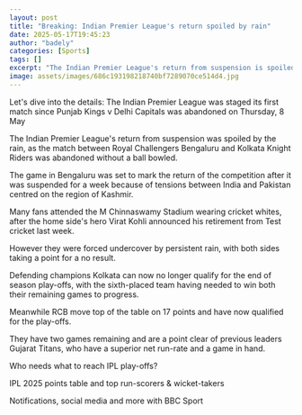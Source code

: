 ```yaml
---
layout: post
title: "Breaking: Indian Premier League's return spoiled by rain"
date: 2025-05-17T19:45:23
author: "badely"
categories: [Sports]
tags: []
excerpt: "The Indian Premier League's return from suspension is spoiled by the rain, as the match between Royal Challengers Bengaluru and Kolkata Knight Riders "
image: assets/images/686c193198218740bf7289070ce514d4.jpg
---
```


Let's dive into the details: The Indian Premier League was staged its first match since Punjab Kings v Delhi Capitals was abandoned on Thursday, 8 May

The Indian Premier League's return from suspension was spoiled by the rain, as the match between Royal Challengers Bengaluru and Kolkata Knight Riders was abandoned without a ball bowled.

The game in Bengaluru was set to mark the return of the competition after it was suspended for a week because of tensions between India and Pakistan centred on the region of Kashmir.

Many fans attended the M Chinnaswamy Stadium wearing cricket whites, after the home side's hero Virat Kohli announced his retirement from Test cricket last week.

However they were forced undercover by persistent rain, with both sides taking a point for a no result.

Defending champions Kolkata can now no longer qualify for the end of season play-offs, with the sixth-placed team having needed to win both their remaining games to progress.

Meanwhile RCB move top of the table on 17 points and have now qualified for the play-offs.

They have two games remaining and are a point clear of previous leaders Gujarat Titans, who have a superior net run-rate and a game in hand.

Who needs what to reach IPL play-offs?

IPL 2025 points table and top run-scorers & wicket-takers

Notifications, social media and more with BBC Sport

